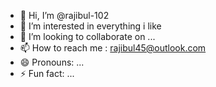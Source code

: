 - 👋 Hi, I’m @rajibul-102
- 👀 I’m interested in everything i like
- 💞️ I’m looking to collaborate on ...
- 📫 How to reach me : rajibul45@outlook.com
- 😄 Pronouns: ...
- ⚡ Fun fact: ...

<!---
rajibul-102/rajibul-102 is a ✨ special ✨ repository because its `README.md` (this file) appears on your GitHub profile.
You can click the Preview link to take a look at your changes.
--->
